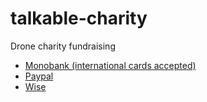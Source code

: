 # talkable-charity

Drone charity fundraising

* [Monobank (international cards accepted)](https://send.monobank.ua/jar/95wPXA1Bzs)
* [Paypal]()
* [Wise]()
